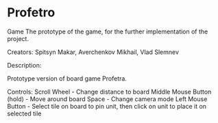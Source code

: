 # Profetro
 Game
The prototype of the game, for the further implementation of the project.

Creators: Spitsyn Makar, Averchenkov Mikhail, Vlad Slemnev

Description:

Prototype version of board game Profetra.

Controls:
Scroll Wheel - Change distance to board
Middle Mouse Button (hold) - Move around board
Space - Change camera mode
Left Mouse Button - Select tile on board to pin unit, then click on unit to place it on selected tile
